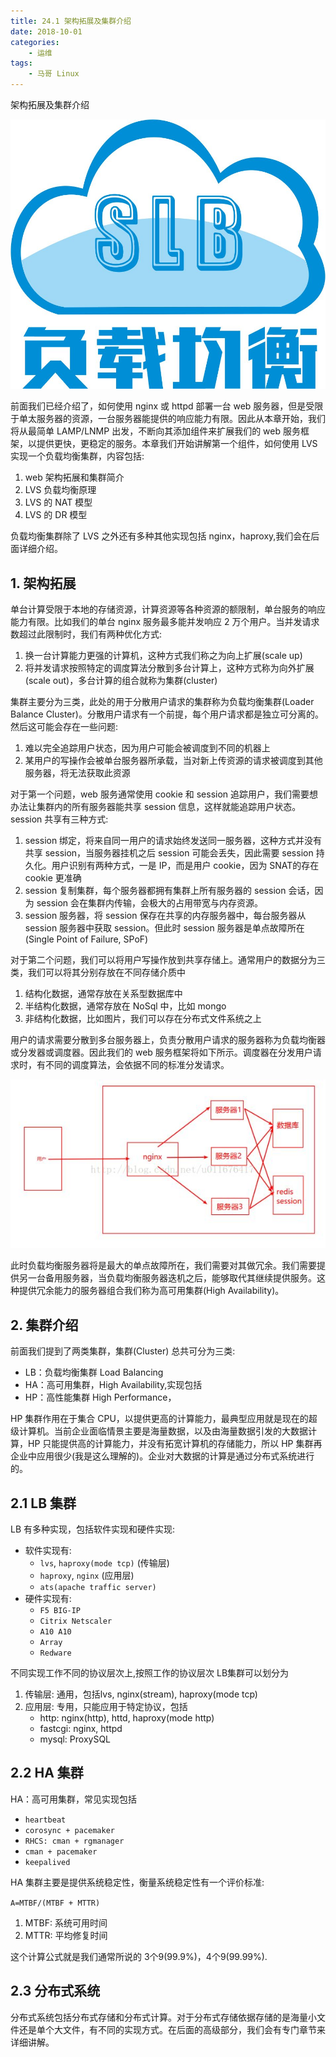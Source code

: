 ```yaml
---
title: 24.1 架构拓展及集群介绍
date: 2018-10-01
categories:
    - 运维
tags:
    - 马哥 Linux
---
```


架构拓展及集群介绍

![linux-mt](/images/linux_mt/linux_slb.jpg)
<!-- more -->

前面我们已经介绍了，如何使用 nginx 或 httpd 部署一台 web 服务器，但是受限于单太服务器的资源，一台服务器能提供的响应能力有限。因此从本章开始，我们将从最简单 LAMP/LNMP 出发，不断向其添加组件来扩展我们的 web 服务框架，以提供更快，更稳定的服务。本章我们开始讲解第一个组件，如何使用 LVS 实现一个负载均衡集群，内容包括:
1. web 架构拓展和集群简介
2. LVS 负载均衡原理
3. LVS 的 NAT 模型
4. LVS 的 DR 模型

负载均衡集群除了 LVS 之外还有多种其他实现包括 nginx，haproxy,我们会在后面详细介绍。

## 1. 架构拓展
单台计算受限于本地的存储资源，计算资源等各种资源的额限制，单台服务的响应能力有限。比如我们的单台 nginx 服务最多能并发响应 2 万个用户。当并发请求数超过此限制时，我们有两种优化方式:
1. 换一台计算能力更强的计算机，这种方式我们称之为向上扩展(scale up)
2. 将并发请求按照特定的调度算法分散到多台计算上，这种方式称为向外扩展(scale out)，多台计算的组合就称为集群(cluster)

集群主要分为三类，此处的用于分散用户请求的集群称为负载均衡集群(Loader Balance Cluster)。分散用户请求有一个前提，每个用户请求都是独立可分离的。然后这可能会存在一些问题:
1. 难以完全追踪用户状态，因为用户可能会被调度到不同的机器上
2. 某用户的写操作会被单台服务器所承载，当对新上传资源的请求被调度到其他服务器，将无法获取此资源

对于第一个问题，web 服务通常使用 cookie 和 session 追踪用户，我们需要想办法让集群内的所有服务器能共享 session 信息，这样就能追踪用户状态。session 共享有三种方式:
1. session 绑定，将来自同一用户的请求始终发送同一服务器，这种方式并没有共享 session，当服务器挂机之后 session 可能会丢失，因此需要 session 持久化。用户识别有两种方式，一是 IP，而是用户 cookie，因为 SNAT的存在 cookie 更准确
2. session 复制集群，每个服务器都拥有集群上所有服务器的 session 会话，因为 session 会在集群内传输，会极大的占用带宽与内存资源。
3. session 服务器，将 session 保存在共享的内存服务器中，每台服务器从session 服务器中获取 session。但此时 session 服务器是单点故障所在(Single Point of Failure, SPoF)

对于第二个问题，我们可以将用户写操作放到共享存储上。通常用户的数据分为三类，我们可以将其分别存放在不同存储介质中
1. 结构化数据，通常存放在关系型数据库中
2. 半结构化数据，通常存放在 NoSql 中，比如 mongo
2. 非结构化数据，比如图片，我们可以存在分布式文件系统之上

用户的请求需要分散到多台服务器上，负责分散用户请求的服务器称为负载均衡器或分发器或调度器。因此我们的 web 服务框架将如下所示。调度器在分发用户请求时，有不同的调度算法，会依据不同的标准分发请求。

![web_fram](/images/linux_mt/web_frame.jpg)

此时负载均衡服务器将是最大的单点故障所在，我们需要对其做冗余。我们需要提供另一台备用服务器，当负载均衡服务器迭机之后，能够取代其继续提供服务。这种提供冗余能力的服务器组合我们称为高可用集群(High Availability)。

## 2. 集群介绍
前面我们提到了两类集群，集群(Cluster) 总共可分为三类:
- LB：负载均衡集群 Load Balancing
- HA：高可用集群，High Availability,实现包括
- HP：高性能集群  High Performance，

HP 集群作用在于集合 CPU，以提供更高的计算能力，最典型应用就是现在的超级计算机。当前企业面临情景主要是海量数据，以及由海量数据引发的大数据计算，HP 只能提供高的计算能力，并没有拓宽计算机的存储能力，所以 HP 集群再企业中应用很少(我是这么理解的)。企业对大数据的计算是通过分布式系统进行的。


## 2.1 LB 集群
LB 有多种实现，包括软件实现和硬件实现:
- 软件实现有:
    - `lvs`, `haproxy(mode tcp)` (传输层)
    - `haproxy`, `nginx` (应用层)
    - `ats(apache traffic server)`
- 硬件实现有:
    - `F5 BIG-IP`
    - `Citrix Netscaler`
    - `A10 A10`
    - `Array`
    - `Redware`

不同实现工作不同的协议层次上,按照工作的协议层次 LB集群可以划分为
1. 传输层: 通用，包括lvs, nginx(stream), haproxy(mode tcp)
2. 应用层: 专用，只能应用于特定协议，包括
    - http: nginx(http), httd, haproxy(mode http)
    - fastcgi: nginx, httpd
    - mysql: ProxySQL

## 2.2 HA 集群
HA：高可用集群，常见实现包括
- `heartbeat`
- `corosync + pacemaker`
- `RHCS: cman + rgmanager`
- `cman + pacemaker`
- `keepalived`

HA 集群主要是提供系统稳定性，衡量系统稳定性有一个评价标准:

`A=MTBF/(MTBF + MTTR)`
1. MTBF: 系统可用时间
2. MTTR: 平均修复时间

这个计算公式就是我们通常所说的 3个9(99.9%)，4个9(99.99%).

## 2.3 分布式系统
分布式系统包括分布式存储和分布式计算。对于分布式存储依据存储的是海量小文件还是单个大文件，有不同的实现方式。在后面的高级部分，我们会有专门章节来详细讲解。
